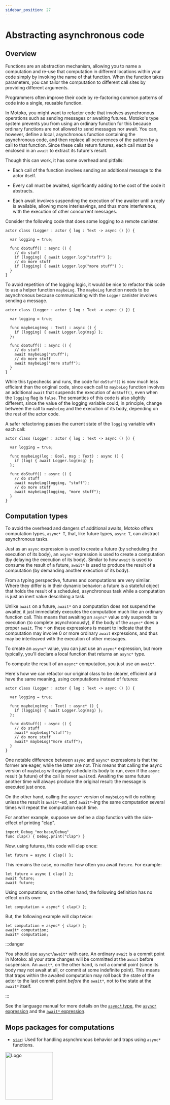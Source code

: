 ```yaml
---
sidebar_position: 27
---
```


# Abstracting asynchronous code

## Overview
Functions are an abstraction mechanism, allowing you to name a computation and re-use that computation in different locations within your code simply by invoking the name of that function. When the function takes parameters, you can tailor the computation to different call sites by providing different arguments.

Programmers often improve their code by re-factoring common patterns of code into
a single, reusable function.

In Motoko, you might want to refactor code that involves asynchronous operations such as sending messages or awaiting futures.
Motoko's type system prevents you from using an ordinary function for this because ordinary functions are not allowed to send messages nor await.
You can, however, define a local, asynchronous function containing the asynchronous code, and then replace all occurrences of the pattern by a call to that function. Since these calls return futures, each call must be enclosed in an `await` to extract its future's result.

Though this can work, it has some overhead and pitfalls:
- Each call of the function involves sending an additional message to the actor itself.

- Every call must be awaited, significantly adding to the cost of the code it abstracts.

- Each await involves suspending the execution of the awaiter until a reply is available, allowing more interleavings, and thus more interference, with the execution of other concurrent messages.

Consider the following code that does some logging to a remote canister.

``` motoko
actor class (Logger : actor { log : Text -> async () }) {

  var logging = true;

  func doStuff() : async () {
    // do stuff
    if (logging) { await Logger.log("stuff") };
    // do more stuff
    if (logging) { await Logger.log("more stuff") };
  }
}
```

To avoid repetition of the logging logic, it would be nice to refactor this code to use a helper function `maybeLog`.
The `maybeLog` function needs to be asynchronous because communicating with the `Logger` canister involves sending a message.


``` motoko
actor class (Logger : actor { log : Text -> async () }) {

  var logging = true;

  func maybeLog(msg : Text) : async () {
    if (logging) { await Logger.log(msg) };
  };

  func doStuff() : async () {
    // do stuff
    await maybeLog("stuff");
    // do more stuff
    await maybeLog("more stuff");
  }
}
```

While this typechecks and runs, the code for `doStuff()` is now much less efficient than the original code, since each call to `maybeLog` function involves an additional `await` that suspends the execution of `doStuff()`, even when the `logging` flag is `false`.
The semantics of this code is also slightly different, since the value of the logging variable could, in principle, change between the call to `maybeLog` and the execution of its body, depending on the rest of the actor code.

A safer refactoring passes the current state of the `logging` variable with each call:


``` motoko
actor class (Logger : actor { log : Text -> async () }) {

  var logging = true;

  func maybeLog(log : Bool, msg : Text) : async () {
    if (log) { await Logger.log(msg) };
  };

  func doStuff() : async () {
    // do stuff
    await maybeLog(logging, "stuff");
    // do more stuff
    await maybeLog(logging, "more stuff");
  }
}
```
## Computation types

To avoid the overhead and dangers of additional awaits, Motoko offers computation types, `async* T`, that, like future types, `async T`, can abstract asynchronous tasks.

Just as an `async` expression is used to create a future (by scheduling the execution of its body), an `async*` expression is used to create a computation (by delaying the execution of its body).
Similar to how `await` is used to consume the result of a future, `await*` is used to produce the result of a computation (by demanding another execution of its body).

From a typing perspective, futures and computations are very similar. Where they differ is in their dynamic behavior: a future is a stateful object that holds the result of a scheduled, asynchronous task while a computation is just an inert value describing a task.

Unlike `await` on a future, `await*` on a computation does not suspend the awaiter, it just immediately executes the computation much like an ordinary function call.
This means that awaiting an `async*` value only suspends its execution (to complete asynchronously), if the body of the `async*` does a proper `await`.
The `*` on these expressions is meant to indicate that the computation may involve 0 or more ordinary `await` expressions, and thus may be interleaved with the execution of other messages.

To create an `async*` value, you can just use an `async*` expression, but more typically, you'll declare a local function that returns an `async*` type.

To compute the result of an `async*` computation, you just use an `await*`.

Here's how we can refactor our original class to be clearer, efficient and have the same meaning, using computations instead of futures:

``` motoko
actor class (Logger : actor { log : Text -> async () }) {

  var logging = true;

  func maybeLog(msg : Text) : async* () {
    if (logging) { await Logger.log(msg) };
  };

  func doStuff() : async () {
    // do stuff
    await* maybeLog("stuff");
    // do more stuff
    await* maybeLog("more stuff");
  }
}
```

One notable difference between `async` and `async*` expressions is that the former are eager, while the latter are not.
This means that calling the async version of `maybeLog` will eagerly schedule its body to run, even if the `async` result (a future) of the call is never `await`ed.
Awaiting the same future another time will always produce the original result: the message is executed just once.

On the other hand, calling the `async*` version of `maybeLog` will do nothing unless the result is `await*`-ed, and `await*`-ing the same computation several times will repeat
the computation each time.

For another example, suppose we define a
clap function with the side-effect of printing "clap".

``` motoko name=clap
import Debug "mo:base/Debug"
func clap() { Debug.print("clap") }
```

Now, using futures, this code will clap once:

``` motoko include=clap
let future = async { clap() };
```

This remains the case, no matter how often you await `future`.
For example:

``` motoko include=clap
let future = async { clap() };
await future;
await future;
```

Using computations, on the other hand, the following definition has no effect on its own:

``` motoko include=clap
let computation = async* { clap() };
```
But, the following example will clap twice:

``` motoko include=clap
let computation = async* { clap() };
await* computation;
await* computation;
```



:::danger

You should use `async*`/`await*` with care. An ordinary `await` is a commit point in Motoko: all your state changes will be committed at the `await` before suspension.
An `await*`, on the other hand, is not a commit point (since its body may not await at all, or commit at some indefinite point).
This means that traps within the awaited computation may roll back the state of the actor to the last commit point *before* the `await*`, not to the state at the `await*` itself.

:::

See the language manual for more details on the [`async*` type](../reference/language-manual#async-type-1), the [`async*` expression](../reference/language-manual#async-1) and the
[`await*` expression](../reference/language-manual#await-1).


## Mops packages for computations

- [`star`](https://mops.one/star): Used for handling asynchronous behavior and traps using `async*` functions.

<img src="https://github.com/user-attachments/assets/844ca364-4d71-42b3-aaec-4a6c3509ee2e" alt="Logo" width="150" height="150" />
